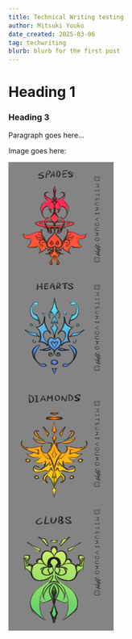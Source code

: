 ```yaml
---
title: Technical Writing testing
author: Mitsuki Youko
date_created: 2025-03-06
tag: techwriting
blurb: blurb for the first post
---
```


# Heading 1

### Heading 3

Paragraph goes here...

Image goes here:

<test what its like to put an image here..>

![testimage](/src/content/Blogpost3/img/1.png)